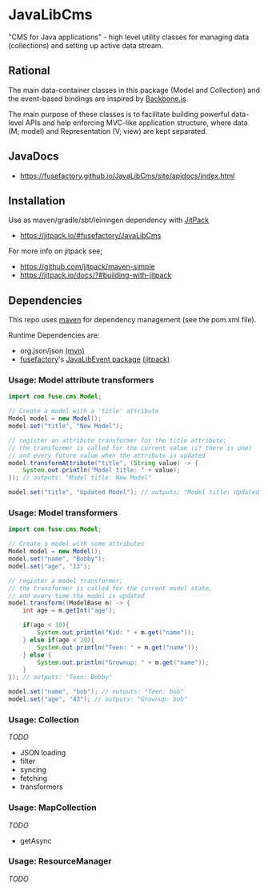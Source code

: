 # JavaLibCms
"CMS for Java applications" - high level utility classes for managing data (collections) and setting up active data stream.

## Rational

The main data-container classes in this package (Model and Collection) and the event-based bindings are inspired by [Backbone.js](http://backbonejs.org/).

The main purpose of these classes is to facilitate building powerful data-level APIs
and help enforcing MVC-like application structure, where data (M; model) and Representation (V; view) are kept separated.

## JavaDocs
* https://fusefactory.github.io/JavaLibCms/site/apidocs/index.html

## Installation
Use as maven/gradle/sbt/leiningen dependency with [JitPack](https://github.com/jitpack/maven-modular)
* https://jitpack.io/#fusefactory/JavaLibCms

For more info on jitpack see;
* https://github.com/jitpack/maven-simple
* https://jitpack.io/docs/?#building-with-jitpack

## Dependencies
This repo uses [maven](https://maven.apache.org/guides/getting-started/maven-in-five-minutes.html) for dependency management (see the pom.xml file).

Runtime Dependencies are:
* org.json/json [(mvn)](https://mvnrepository.com/artifact/org.json/json)
* [fusefactory](http://fuseinteractive.it/)'s [JavaLibEvent package](https://github.com/fusefactory/JavaLibEvent) [(jitpack)](https://jitpack.io/#fusefactory/JavaLibEvent)





### Usage: Model attribute transformers

```java
import com.fuse.cms.Model;

// Create a model with a 'title' attribute
Model model = new Model();
model.set("title", "New Model");

// register an attribute transformer for the title attribute;
// the transformer is called for the current value (if there is one)
// and every future value when the attribute is updated
model.transformAttribute("title", (String value) -> {
    System.out.println("Model title: " + value);
}); // outputs: "Model title: New Model"

model.set("title", "Updated Model"); // outputs: "Model title: Updated Model"
```

### Usage: Model transformers

```java
import com.fuse.cms.Model;

// Create a model with some attributes
Model model = new Model();
model.set("name", "Bobby");
model.set("age", "13");

// register a model transformer;
// the transformer is called for the current model state,
// and every time the model is updated
model.transform((ModelBase m) -> {
    int age = m.getInt("age");

    if(age < 10){
        System.out.println("Kid: " + m.get("name"));
    } else if(age < 20){
        System.out.println("Teen: " + m.get("name"));
    } else {
        System.out.println("Grownup: " + m.get("name"));
    }
}); // outputs: "Teen: Bobby"

model.set("name", "bob"); // outputs: "Teen: bob"
model.set("age", "43"); // outputs: "Grownup: bob"
```


### Usage: Collection
_TODO_
* JSON loading
* filter
* syncing
* fetching
* transformers


### Usage: MapCollection
_TODO_
* getAsync

### Usage: ResourceManager
_TODO_
